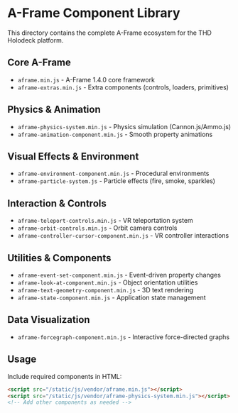 # A-Frame Component Library

This directory contains the complete A-Frame ecosystem for the THD Holodeck platform.

## Core A-Frame
- `aframe.min.js` - A-Frame 1.4.0 core framework
- `aframe-extras.min.js` - Extra components (controls, loaders, primitives)

## Physics & Animation
- `aframe-physics-system.min.js` - Physics simulation (Cannon.js/Ammo.js)
- `aframe-animation-component.min.js` - Smooth property animations

## Visual Effects & Environment
- `aframe-environment-component.min.js` - Procedural environments
- `aframe-particle-system.js` - Particle effects (fire, smoke, sparkles)

## Interaction & Controls
- `aframe-teleport-controls.min.js` - VR teleportation system
- `aframe-orbit-controls.min.js` - Orbit camera controls
- `aframe-controller-cursor-component.min.js` - VR controller interactions

## Utilities & Components
- `aframe-event-set-component.min.js` - Event-driven property changes
- `aframe-look-at-component.min.js` - Object orientation utilities
- `aframe-text-geometry-component.min.js` - 3D text rendering
- `aframe-state-component.min.js` - Application state management

## Data Visualization
- `aframe-forcegraph-component.min.js` - Interactive force-directed graphs

## Usage
Include required components in HTML:
```html
<script src="/static/js/vendor/aframe.min.js"></script>
<script src="/static/js/vendor/aframe-physics-system.min.js"></script>
<!-- Add other components as needed -->
```